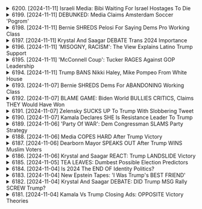 <details>
<summary>6200. [2024-11-11] Israeli Media: Bibi Waiting For Israel Hostages To Die</summary><br>

<a href="https://www.youtube.com/watch?v=FJY7rtwCIZY" target="_blank">
    <img src="https://img.youtube.com/vi/FJY7rtwCIZY/maxresdefault.jpg" 
        alt="[Youtube]" width="200">
</a>

# Israeli Media: Bibi Waiting For Israel Hostages To Die

## 對提供文本的重點整理

**前提：** 文本是一段對政治議題（尤其著重中東地區和國際外交關係）的討論。 講者分析了美國即將上任的政府可能對於外交政策策略的影響，特別是針對伊朗、俄羅斯、北韓及以色列/中東地區衝突的看法。

**一、 美國新政府的預期外交政策方向**

*   **對伊朗的策略：** 預期美國新政府將採取強硬立場，包括加強制裁及可能採取軍事行動以遏止其核計畫。講者認為，伊朗若追求核武器則是相對合理的舉措，有鑒於周邊國家已擁有核武器，加上過往的歷史教訓，講者亦理解伊朗發展核武器的動機，並認為伊朗有能力承受經濟壓力。
*   **對俄羅斯的態度：** 強調俄羅斯在外交上做出正確決策，美國新政府應以實際行動和結果為依據。
*   **與北韓關係：** 鑒於北韓的金政權重視核武器，因此核協議對北韓而言可能並不吸引人。
*   **中東地區衝突：** 預期新政府將全力支持以色列，甚至可能掌控包括約旦河西岸等地區。
* **共和黨聯盟的整體方向：**
    * 強硬外交及制裁是共和黨整體方向。

**二、 新政府可能的策略與風險評估**

*   **制裁的有效性：**雖然加強制裁在可預見的未來是必然，但制裁是否有效且不會造成嚴重人道危機仍待觀察。
*   **軍事行動的風險：**任何與伊朗的軍事衝突都可能導致地區動盪，風險極高。
*   **核協議複雜性：**與伊朗達成核協議涉及多方利益，需要謹慎處理。
*  **核武擴散的風險：**若制裁或軍事衝突未能有效遏止核擴散，可能導致地區核武器競賽。

**三、 國際情勢與各國的考量**

*   **伊朗的核計畫：**伊朗發展核武器的動機是為了保護自身利益，並可能對核問題採取理性的應對策略。
*    **其他國家立場：**印度的核武發展、北韓的核武立場，都反映出各國基於自身考量所做出的決定，可能導致局勢更加複雜。

**四、 對外交政策的總體分析**

*   **實際外交：** 強調基於實際行動和結果的實用外交是必要的。
*   **論理性與合理性：** 強調外交政策的邏輯性和合理性，並理解各國的行為動機。
* 獨立媒體的必要性，呼籲支持獨立媒體的發展。
* 強調透過訂閱節目網站以支持頻道運作。
</details>

<details>
<summary>6199. [2024-11-11] DEBUNKED: Media Claims Amsterdam Soccer 'Pogrom'</summary><br>

<a href="https://www.youtube.com/watch?v=b8Jxt2ltVK0" target="_blank">
    <img src="https://img.youtube.com/vi/b8Jxt2ltVK0/maxresdefault.jpg" 
        alt="[Youtube]" width="200">
</a>

# DEBUNKED: Media Claims Amsterdam Soccer 'Pogrom'

## 關於阿姆斯特丹衝突事件的客觀重點整理

**核心事件概述：**

*   以色列足球迷在阿姆斯特丹的一場比賽引發與巴勒斯坦支持者的衝突。事件受到媒體廣泛報導，但在很多方面存在不準確的描述。
*   以色列球迷在離開比賽時，遭到巴勒斯坦支持者的攻擊（包括投石、使用鐵棒等）；事件後，以色列政府將球迷空運返回，這些球迷在機場繼續唱著諷刺阿拉伯人的歌曲。

**事件的媒體處理與爭議點：**

*   **不實描述：** 媒體報導常將事件簡化為以色列球迷無端受襲，忽略了事件的起始和更複雜的動機。
*   **缺乏背景：** 未能提供更完整的背景，例如以色列球迷在歐洲的歷史、以及荷蘭境內巴勒斯坦支持團體的活動。
*   **詞語使用：** 將衝突描述為“暴力襲擊”（pogrom），詞語使用不準確，因為“pogrom”特指國家批准或容忍針對特定群體的暴徒暴力行為。
*   **美國總統介入：** 指出美国总统对此事件發表推文，引起質疑，即為何關注海外街頭衝突，而非關注國內問題。

**衝突起始和動機：**

*   **挑釁行為：** 以色列球迷本身可能有挑釁行為，但媒體報導未能充分提及。
*   **潛在動機：** 巴勒斯坦支持者可能因政治立場、以色列在加沙地帶的行動或其他因素而對以色列球迷進行攻擊。
*   **歐洲反對以色列情緒：** 指出在歐洲，某些人對以色列持反對態度，這可能導致對以色列球迷的不滿。

**對事件的批判性觀點：**

*   **缺乏誠實的描述：** 媒體報導和政治人物的回應常常存在不誠實的成分，容易造成對事件的誤解。
*   **受害者意識：** 指出媒體存在受害者意識，簡化事件，忽略了複雜的背景和動機。
*   **正視根本原因：** 批評媒體和輿論未能正視事件的根本原因，導致無法理解事件的發生和發展。

**總結：**

這場衝突是複雜的政治和社會因素交織的結果。媒體和政治人物的反應常常誇大事實或簡化問題，未能提供全面的信息。批判性地分析事件，正視複雜的背景和動機，才能更好地理解衝突的根源和影響。
</details>

<details>
<summary>6198. [2024-11-11] Bernie SHREDS Pelosi For Saying Dems Pro Working Class</summary><br>

<a href="https://www.youtube.com/watch?v=ZpwhKSlypkU" target="_blank">
    <img src="https://img.youtube.com/vi/ZpwhKSlypkU/maxresdefault.jpg" 
        alt="[Youtube]" width="200">
</a>

# Bernie SHREDS Pelosi For Saying Dems Pro Working Class

## “Breaking Points” 訪談重點整理：美國政治權力與權力結構分析

**概述：** 本文整理了訪談內容的重點，聚焦於美國權力結構、政治陣營以及左翼勢力在媒體上受到排擠的情況。訪談者批評主流媒體偏頗，並探討了不同勢力如何影響美國政治。

**一、選民聯盟的演變與挑戰**

*   **早期選民聯盟：** 2020年伯尼·桑德斯在內華達州初選中展現出實力，引發CNN的擔憂與媒體的焦慮，顯示左翼選民聯盟的潛力。
*   **聯盟瓦解：** 隨著喬·拜登(Joe Biden)在南卡羅來納州的介入，及其他候選人的退選，桑德斯的選民聯盟開始瓦解。
*   **重建困難：** 訪談者認為，僅僅重現過去的桑德斯選民聯盟並不可行，因為社會不斷變化，選民的政治立場也在演變。

**二、主流媒體偏頗與排擠左翼觀點**

*   **媒體偏頗：** 訪談者批評，MSNBC和CNN等主流媒體普遍排擠進步派/左翼觀點，特別是與資本利益衝突的觀點。
*   **共和黨反對者更容易出現在主流媒體：** 主流媒體更傾向於邀請共和黨反對者/中間派進行評論，而左翼觀點則被排除。
*   **媒體塑造世界観：** 媒體的意見領袖，例如喬·斯卡爾博羅和妮可·沃萊斯，有塑造主流舆论的影響力。

**三、不同選民群體的分析**

*   **川普(特朗普)離職者:** 主流媒體給予較多關注，但這些人並不是決定性政治力量。
*   **民主黨離職者:** 這類選民才是影響選舉結果的關鍵力量。
*   **左翼選民聯盟的重要性：** 訪談者強調，建立一個能夠挑戰資本利益的左翼選民聯盟至關重要。

**四、媒體排擠左翼觀點的原因**

*   **挑戰資本利益：** 只有挑戰資本利益的意識形態才被主流媒體徹底排擠。
*   **利益衝突**: 主流媒體的利益与资本利益息息相关，排擠任何挑戰資本利益的勢力。
*   **媒體偏見：** 大部分媒體人本身具有意識形态上的偏見，影响报道角度和内容选择。

**五、政治權力結構的分析**

*   **主流媒體的影響力：** 主流媒體在塑造輿論和影響政治走向方面具有巨大的力量。
*   **利益集團的影响：** 媒體受到資本利益集團的影响，報導方向具有傾向性。
*   **多元聲音的缺乏：** 主流媒體缺乏多元化的聲音，缺乏對挑戰資本利益的觀點的呈現。

**總結：** 訪談者強調，建立一個多元化、獨立的媒体生态系統至關重要。只有這樣才能確保不同觀點得到呈現，讓公民能够做出明智的政治選擇。同時也揭示了主流媒體的偏見和資本力量的影响，呼籲人們警惕媒體对政治议程的操控。
</details>

<details>
<summary>6197. [2024-11-11] Krystal And Saagar DEBATE Trans 2024 Importance</summary><br>

<a href="https://www.youtube.com/watch?v=TIoDFKb0xMk" target="_blank">
    <img src="https://img.youtube.com/vi/TIoDFKb0xMk/maxresdefault.jpg" 
        alt="[Youtube]" width="200">
</a>

# Krystal And Saagar DEBATE Trans 2024 Importance

以下是這段發言的簡潔、客觀重點整理，採用正式用語，以小節歸納並以條列格式呈現：

**I. 主要論點總覽**

*   **民主黨的策略失誤**: 發言者認為民主黨未能有效傳達世界觀，一味迎合共和黨，導致選民不滿。缺乏清晰的故事線，未能有效區分民主黨和共和黨之間的差異。
*   **聯盟戰爭**: 民主黨內存在聯盟矛盾，主要體現在高收入選民和低收入選民之間的政治立場差異上。高收入選民關注移民政策，對稅收問題不敏感，而低收入選民更關心經濟利益。
*   **政治叙事的重要性**: 強調在明確的故事線中結合英雄和反派，以及更廣泛的世界觀，比單純地推銷政策更加重要。缺乏具有意義的政治叙事是民主黨失敗的原因之一。
*   **政策議題的受欢迎程度不足**: 单纯的政策議題，如医疗保障，不足以吸引选民，需要更深入的政治叙事和价值观的沟通。

**II. 對特定議題的評估**

*   **墮胎議題的影响**: 在選舉中，墮胎議題具有重要影響。未能明確表達立場，以及保護聯盟內不滿意部分是失敗原因之一。
*   **特朗普的策略**: 特朗普擁有清晰而一致的政治框架，並以此应对各種問題。民主黨則缺乏类似的框架，未能有效塑造自己的形象。
*   **進步主義政策的受欢迎程度**: 儘管一些進步主義政策頗受歡迎，但若缺乏清晰的政治叙事和价值观的沟通，也难以转化为实际的政治支持。

**III. 對民主黨內部人士的批評**

*   **セス・モルトン (Seth Moulton) 的立場**: 發言者認為，セス・モルトン針對弱勢目標的策略是缺乏勇氣和魄力的表現。
*   **ジェイミー・ハリスン (Jamie Harrison) 的财务运作**: 批判ジェイミー・ハリスン利用大量資金进行政治宣传，质疑其行为的道德性。

**IV. 對未來選舉的建議**

*   **建立更具說服力的政治叙事**: 強調建立英雄與反派分明的叙事，闡述清晰的世界觀，以赢得选民信任。
*   **解決聯盟戰爭**: 找到平衡高收入和低收入選民利益的方式，避免內部矛盾。
*   **明確表達价值观**: 不惧于表达清晰的价值观，并在政策制定过程中保持一致性。

總體來說，發言者認為民主黨在政治策略、聯盟建設和价值观表達方面存在嚴重問題，導致選戰失敗。並呼籲民主黨重視政治叙事的重要性，建立更具說服力的政治框架，以吸引選民和贏得未來的選舉。
</details>

<details>
<summary>6196. [2024-11-11] 'MISOGNY, RACISM': The View Explains Latino Trump Support</summary><br>

<a href="https://www.youtube.com/watch?v=25lJNXkylpY" target="_blank">
    <img src="https://img.youtube.com/vi/25lJNXkylpY/maxresdefault.jpg" 
        alt="[Youtube]" width="200">
</a>

# 'MISOGNY, RACISM': The View Explains Latino Trump Support

以下是文章重點整理，採用正式術語、分段歸納及條列格式：

**一、選舉與政治趨勢概覽**

*   **人口結構轉變：** 論者認為人口結構的改變對民主黨不利，若不加以調整，民主黨可能陷入長期少數地位。
*   **教育背景與選民：** 擁有大學學歷的選民僅佔國民三分之一，代表教育程度與民意之間存在落差。
*   **歷史趨勢與波動：** 政治趨勢具有週期性，如1982年、2006年及2008年的選舉結果顯示，政治格局的轉換並非一成不變。
*   **政治分歧與中庸選民：** 許多選民對於政治極端化持保留態度，傾向於穩健且不劇烈變化的政治作風。選民希望政府在維持既存框架下實現有限的改變。

**二、中期選舉結果分析 (及可能的影響)**

*   **民主黨威脅及轉機:** 論者警惕2026年的選舉，強調若民主黨未能扭轉頹勢，將面臨嚴峻挑戰。
*   **共和黨優勢潛力:** 若經濟形勢好轉、烏克蘭局勢緩和、加沙衝突降溫、汽油價格下降、且美聯儲降息，則共和黨將具有優勢。
*   **對選民的提醒:** 選民對於分裂政府的容忍度較高，這暗示政治妥協與合作的重要性。

**三、2026年選舉前景預測**

*   **關鍵因素：** 選民對於政治方向的選擇，將受到經濟、國際情勢、社會議題等多重因素影響。
*   **潛在風險：** 若美國經濟惡化，民主黨可能喪失優勢。
*   **未來機遇：** 若社會共識達成、政治氣氛轉變，民主黨仍有奪回議席的機會。

**四、選舉策略建議**

*   **擴大學歷選民支持：** 針對受過高等教育的選民，提出更具吸引力的政策主張。
*   **關注選民訴求：** 針對經濟、國際情勢等議題，提出具體的解決方案。
*   **提升政治共識：** 積極尋求跨黨派合作，化解政治僵局。
*   **強化民意基礎：** 積極與選民溝通，了解其需求，並提出相應政策。

**五、結語**

強調政治格局的變動性與選民對於政治方向的選擇，呼籲關注人口結構轉變、經濟形勢、國際情勢等關鍵因素，並呼籲積極與選民溝通，了解其需求，並提出相應政策。
</details>

<details>
<summary>6195. [2024-11-11] 'McConnell Coup': Tucker RAGES Against GOP Leadership</summary><br>

<a href="https://www.youtube.com/watch?v=909OJ0AEHag" target="_blank">
    <img src="https://img.youtube.com/vi/909OJ0AEHag/maxresdefault.jpg" 
        alt="[Youtube]" width="200">
</a>

# 'McConnell Coup': Tucker RAGES Against GOP Leadership

## 對話要點整理：美國參議院多數黨領導人選舉及川普影響力

此對話主要討論了美國參議院多數黨領導人選舉，以及前總統川普對其候選人選舉的巨大影響。以下為詳細重點整理：

**I. 主要候選人與選舉背景**

*   **主要競爭者**: 討論的焦點集中在里克·史考特 (Rick Scott) 作為潛在參議院多數黨領導人的選情。
*   **秘密投票**: 參議院多數黨領導人選舉採用秘密投票，意味著參議員可以匿名表達反對川普或馬斯克的意向，但不會因投票結果受到直接懲罰。
*   **關鍵議題**: 休會任命權 (filibuster) 是關鍵議題。如果里克·史考特當選，可能與舒默 (Chuck Schumer) 的民主黨進行談判，以便在參議院推動特定政策。

**II. 川普對選舉的影響力**

*   **掌握黨權**: 川普被認為對共和黨掌握程度極高，可以指導其他參議員的投票方向。即使是莉莎·穆羅斯基 (Lisa Murkowski) 或蘇珊·柯林斯 (Susan Collins) 等可能反對的參議員，其投票結果也可能受到川合的影響。
*   **人事決定**: 川普不僅影響參議院領導人選舉，也影響其他政府人事任命，例如羅伯特·肯尼迪· Jr. (Robert F. Kennedy Jr.) 被提名的衛生及公共服務部 (HHS) 部長。
*   **代理部長**: 川普可能採用代理部長 (acting cabinet member) 的方式，避免人事任命受到國會批准，但這種做法的合法性存在爭議。

**III. 休會任命權 (Filbuster) 與議會規則**

*   **議會規則修改**:  要實現休會任命，需要參議院過半數議員同意修改議會規則。
*   **歷史案例**:  歐巴馬總統曾使用休會任命，但最高法院裁定其做法違憲。目前最高法院組成變動，川普可能藉此推動其休會任命方案。

**IV. 不確定因素及潛在挑戰**

*   **黨內異議**: 儘管川普掌握黨權，並不能完全保證其候選人能夠順利勝選，尤其是像托德·楊 (Todd Young) 等在彈劾案中投下反對票的參議員。
*   **人事任命挑戰**: 羅伯特·肯尼迪· Jr. 的任命可能無法通過國會批准，因為他對某些議題的立場與共和黨主流不一致。
*   **議員個人立場**:  每個參議員都有自身的選民基礎和政策偏好，這增加了人事任命的複雜性。

**V. 選舉意義與獨立媒體**

*   **政府運作方式**: 該選舉反映了美國政府實際運作的方式，強調了權力鬥爭、策略運作的重要性。
*   **獨立媒體**: 影片呼籲支持獨立媒體打破權力壟斷，提供多元觀點，幫助人們更深入地理解政治事件。

總之，該對話突出了美國參議院選舉的複雜性，以及川普對共和黨和美國政治的深刻影響。
</details>

<details>
<summary>6194. [2024-11-11] Trump BANS Nikki Haley, Mike Pompeo From White House</summary><br>

<a href="https://www.youtube.com/watch?v=7phgYpllQ4o" target="_blank">
    <img src="https://img.youtube.com/vi/7phgYpllQ4o/maxresdefault.jpg" 
        alt="[Youtube]" width="200">
</a>

# Trump BANS Nikki Haley, Mike Pompeo From White House

## 音頻轉錄文本摘要：川普政府組閣預估及相關政策展望

**核心焦點：** 本文本為一則對美國前總統川普可能的二次執政時期的組閣人選與相關政策走向的剖析，並探討可能遇到的行政阻礙。

**一、 組閣人選預估**

*   **財政長官：** 川普傾向於起用在華爾街有影響力的億萬長者，呼應他重拾過去榮光的想法。潛在人選包含前總統雷根時代的投資人，如約翰·保森及史考特·貝斯特 等。
*   **中小企業管理局長：** 史蒂夫·米南在新冠疫情時期表現出色，或將再次擔任此職。
*   **美國貿易代表：** 預估將為羅伯特·萊特海瑟，該人強攻關稅，並曾設計現行的美國-墨西哥-加拿大協議（USMCA），且與川普關係良好。特別強調本次不希望賈瑞德·庫許納干預貿易事務，因他可能削弱貿易代表的權力。
*   **國務卿：** 未明確人選，但預估為由可信賴的人擔任。
*   **國防部長：**未明確人選 。
*   **首席幕僚：** 尚未明確。

**二、 政策方向預測**

*   **貿易政策：** 強調實施強硬關稅政策，重申對中國採取強勢態度。
*    **外交政策:** 傾向與墨西哥等國家簽訂貿易協議，並著重對外貿易。
*   **華府官員背景偏好：** 川普傾向於起用與華盛頓體制有所隔閡的人選，但可能遇到來自機構內部對於「新人」的抵抗。

**三、 組閣可能遇到之阻礙**

*   **政黨派系鬥爭：** 國會內部可能出現不願意批准提名的現象。
*   **年齡問題：** 起用「高齡」的官員，可能遭到質疑。
*   **權力平衡：** 某些官員可能被認為過於強勢或缺乏足夠的權力。
*   **對立黨派的反抗：** 可能面臨來自不同政黨的反對，尤其在參議院通過任命需要獲得多數支持。

**四、 政治環境 & 外部因素** 

*   **華盛頓體制：** 與傳統政治體制有所隔閡，可能導致提名人事遇到阻礙。
*   **上議院選情：** 上議院的選舉結果將影響人事確認的通過狀況。
*   **媒體關注：** 組閣進程將受到媒體密切關注，可能影響政治氛圍。
* **獨立媒體的支持：** 呼籲支持獨立媒體以推動相關資訊傳播。

**總結：** 本摘要呈現對美國未來政府走向的預估與分析，尤其將重點放在可能的組閣人選與他們所可能推動之政策，同時揭示了可能遇到的政治阻礙。
</details>

<details>
<summary>6193. [2024-11-07] Bernie SHREDS Dems For ABANDONING Working Class</summary><br>

<a href="https://www.youtube.com/watch?v=1LKBuqXjpJA" target="_blank">
    <img src="https://img.youtube.com/vi/1LKBuqXjpJA/maxresdefault.jpg" 
        alt="[Youtube]" width="200">
</a>

# Bernie SHREDS Dems For ABANDONING Working Class

## 長篇評論摘要與重點整理

**核心主題:** 此評論聚焦於美國民主黨內複雜的權力結構，對進步運動（特別是類似伯尼·桑德斯風格的）的鎮壓，以及主流媒體對此的延遲認知。作者認為民主黨存在著深厚的財力結構鐵三角，阻礙了進步改革的發展，且主流媒體長期忽視或詆毀了對這些權力結構的批評。

**一. 評論核心觀點：**

*   **金錢政治的鐵三角：**民主黨受到來自捐款人、超級政治行動委員會(PAC)與廣告資金的鐵三角束縛，這結構性地反對伯尼·桑德斯式的階級政治，並有效阻止進步運動的發展。
*   **延遲的認知：**主流媒體長期忽視或貶低了對金錢政治和黨內權力結構批判的聲音，直到最近才開始承認這些問題的存在（如紐約時報對桑德斯運動的報導）。
*   **桑德斯的意義:** 作者認為，桑德斯運動暴露了黨內權力結構問題，儘管最終被鎮壓，但也促使某些主流媒體開始反思和報導。
*   **不應期待改變:** 評論者對民主黨真正改變的可能性持悲觀態度，認為即使出現類似桑德斯的運動，主流媒體和黨內利益集團也會尋求粉碎它。

**二. 評論者對特定人物的看法：**

*   **伯尼·桑德斯：** 被視為揭示了黨內權力結構問題和階級政治的關鍵人物，他的運動暴露了金錢政治對美國政治的影響。
*   **大衛·布魯克斯：**被批評為延遲認知問題的代表，作者指出布魯克斯的觀點直到最近才開始承認進步運動，而作者自己則在三十年前就表達了類似的看法。
*    **主流媒體 (紐約時報):** 被批評長期忽視或貶低對金錢政治和黨內權力結構批判的聲音。

**三. 作者提出的支持觀點的論據：**

*   **長期觀察與經驗:** 作者強調自己三十年間一直在批評金錢政治，並觀察著主流媒體對這些問題的反應。
*   **對民主黨內財力結構的揭露:** 作者指出民主黨政治家依賴於捐款人，並且這種依賴抵觸了進步政策。
*   **對主流媒體報導延遲的批判:** 作者批評主流媒體長期忽視對金錢政治的批評，並指其延遲的報導是對獨立媒體的一個諷刺。
*   **對桑德斯運動命運的預測：** 作者認為，如果出現類似桑德斯的運動，主流媒體和黨內利益集團也將採取相同的手段進行鎮壓。

**四. 推薦並支持的媒體：**

*   **Lever News:** 被作者推荐，认为其是重要的独立媒体，其调查报道无与伦比。
*   **Drop Sites News:** 同样被作者推荐为出色的独立媒体。

**五. 呼籲/鼓勵行動：**

*   **支持獨立媒體：** 呼籲读者订阅 Lever News 并支持独立媒体的发展。
*   **深入了解“大金錢政策”：** 鼓励读者通过订阅“Master plan”播客，了解“大金錢政策”50年的历史。
*   **鼓勵參與:** 呼籲读者通过点赞、评论等方式扩大评论的影响力。
*   **支持獨立媒體：** 鼓勵读者订阅 breakingpoints tocom，支持独立媒体的未来。



總而言之，這篇評論是一篇對美國政治及民主黨內權力結構的批判性分析。作者認為美國的政治結構深受金錢影響，並且民主黨內存在著阻礙進步改革的鐵三角。作者呼籲读者支持獨立媒體，並深入了解“大金錢政策”的歷史，以促進更加公平和透明的政治體系。
</details>

<details>
<summary>6192. [2024-11-07] BLAME GAME: Biden World BULLIES CRITICS, Claims THEY Would Have Won</summary><br>

<a href="https://www.youtube.com/watch?v=m1YYy1J0g_U" target="_blank">
    <img src="https://img.youtube.com/vi/m1YYy1J0g_U/maxresdefault.jpg" 
        alt="[Youtube]" width="200">
</a>

# BLAME GAME: Biden World BULLIES CRITICS, Claims THEY Would Have Won

以下是上述文字片段的重點整理，以正式用語及條列式呈現：

**I. 民主黨現狀及問題分析**

*   **拜登總統的挑戰**: 對象認為拜登年紀過高，不適宜競選連任。 該評論者認為其他民主黨員 (如迪恩) 曾提過此問題，未能獲得重視。
*   **黨內精英的保守性**: 批評民主黨的精英階層傾向於追求勝選，而非積極推動政策願景。強調精英階層的「政治膽識」不足。
*   **女性候選人的不利因素**: 評論者認為民主黨可能不會再提名女性候選人。認為黨內認為女性候選人「太溫和」、「太自由化」，难以赢得选民支持；女性候選人难以摆脱民众的刻板印象。
*   **錯失的機會**: 指出數位民主黨政治人物 (包括迪恩、諾姆及克里斯蒂) 在政治時機上判斷錯誤，導致錯失連任或競選總統的機會。

**II. 對於潛在候選人的評價**

*   **迪恩**: 該評論者支持迪恩早年對拜登年齡問題提出的警告，認為迪恩在民主黨內被低估。
*   **諾姆**: 認為諾姆錯過在早期積極出馬的機會。
*   **克ريس蒂**: 認為克里斯蒂過去有能力成功問鼎總統大位。
*   **桑德斯**: 認為桑德斯在政治上可能存在爭議。
*    **格里琴**: 認為格里琴喪失了最後的一次競選的機會。
*   **桑德斯**: 預期下次共和黨候選人為女性，特別點名莎拉·桑德斯。

**III. 政治策略與分析**

*   **勝選至上**: 強調民主黨精英過於注重勝選，而忽略了政治理念與願景。
*   **性別歧視與政治議題**: 評論者認為美國社會對女性存在性別歧視，使得女性候選人難以勝任總統職位。
*    **白人男性主導**: 評論者認為，民主黨內存在白人男性主導的傾向。

**IV. 未來展望**

*   **共和黨的機遇**: 評論者預測未來共和黨可能推出女性候選人。
*   **政治局勢的不確定性**: 強調政治局勢變化迅速，許多事情隨時可能發生改變。

希望以上重點整理對您有所協助。
</details>

<details>
<summary>6191. [2024-11-07] Zelensky SUCKS UP To Trump With Slobbering Tweet</summary><br>

<a href="https://www.youtube.com/watch?v=_F4S99D3_s8" target="_blank">
    <img src="https://img.youtube.com/vi/_F4S99D3_s8/maxresdefault.jpg" 
        alt="[Youtube]" width="200">
</a>

# Zelensky SUCKS UP To Trump With Slobbering Tweet

以下為以上長文的重點整理，以小節和條列式呈現，力求清晰客觀：

**一、トランンプ政權下的外交政策預測 (Predictions About Trump Administration's Foreign Policy)**

*   **對烏克蘭的立場 (Position on Ukraine):** 評論員預測，トランンプ政府可能會減少對烏克蘭的資助，因為部分共和黨人士認為應該將資金挪用於其他地域（如台灣）。
*   **對台灣的立場 (Position on Taiwan):** 部分共和黨人士（如Elbert Colby）認為，應將資源集中於為可能與中國的衝突做準備，不應浪費資金在烏克蘭。トランンプ本人，在加強對台防範的同時，不排除最終與中國爆發衝突。
*   **對伊朗的立場 (Position on Iran):** 預計トランンプ政府在對伊朗政策上會保持強硬路線，包含制裁、敵對行為等。
*   **反戰立場的挑戰 (Challenges to anti-war stance):** 即使トランンプ本人可能避免戰爭（尤其是新戰爭），但身邊有許多人士傾向於升級衝突。
*   **權衡與妥協 (Balancing Act):** トランンプ需要與在選舉中支持他的捐贈者（如 Miriam Adelson）保持良好的關係，這可能會限制他的反戰政策的靈活度。

**二、潜在的影响人物 (Potential Influencers)**

*   **JD Vance:** 白宫工作人员，可能促成更務實的外交政策。
*   **Elon Musk:** 反戰人士，在台有大量投資，可能對台灣問題、烏克蘭援助產生影響。
*   **Tucker Carlson:** 獨立媒體人，與JD Vance關係良好，可能在政策制定上有影響力。
*   **白宫内部其他人士：** 评论员认为，与上次相比，本次的潜在影响者可能发挥更大作用。

**三、政策制定的權衡與制約 (Constraints on Policy Making)**

*   **捐贊者的影響 (Influence of Donors):** 評論員強調，要獲得捐贊者的支持，トランンプ需要滿足他們的要求，這會限制他的外交政策的自主性。
*   **權衡利弊 (Trade-offs):** 外交政策的制定需要在不同目標之間取得平衡，例如支持盟友、避免戰爭、保護經濟利益等。

**四、對烏克兰援助的質疑 (Questioning Aid to Ukraine):**

*   **資金挪用 (Funds Allocation):** 有聲音主張減少對烏克兰的援助，將資金用於其他地區或國家的防務準備。
*   **战略優先順序 (Strategic Priorities):** 部分人士認為，應更關注對抗中國，而非持續援助烏克兰。

**五、總體基調 (Overall Tone)**

評論員對トランンプ政府採取徹底的反戰立場並不抱太大期望，認為外政策很可能是一個複雜的權衡和妥協的結果，受到各種利益博弈的影響。
</details>

<details>
<summary>6190. [2024-11-07] Kamala Declares SHE Is Resistance Leader To Trump</summary><br>

<a href="https://www.youtube.com/watch?v=896W6CUX6P0" target="_blank">
    <img src="https://img.youtube.com/vi/896W6CUX6P0/maxresdefault.jpg" 
        alt="[Youtube]" width="200">
</a>

# Kamala Declares SHE Is Resistance Leader To Trump

## Breaking Points 節目重點分析整理 (基於文本)

本整理基於節目文本，重點提取核心觀點與論述框架。

**一、 地緣政治與意識形態轉變**
*   **意識形態的重新校準：** 節目認為目前全球正經歷一場重要的意識形態轉變，傳統左右翼的劃分正在模糊。
*   **特朗普效應：** 特朗普成功打破了「奧佛頓之窗」(Overton window)，推動了政策討論的邊界，這是其最顯著的政治貢獻。

**二、 美國民主黨的策略失敗與轉型**
*   **上游階級的偏重：** 民主黨策略偏向於迎合受過高等教育、上游階級的選民，忽視了工人階級的需求。
*   **伯尼桑德斯運動的壓制：** 民主黨成功打擊並消解了伯尼桑德斯運動(可能具備與特朗普主義競爭潛力的運動)，但此舉卻也無意中強化了特朗普勢力。
*   **勞工階級支持的流失：** 由於民主黨的上述策略，導致其在勞工階級中失去了支持，特別是那些曾經支持伯尼桑德斯的選民。
* **桑德斯支持者的待遇：** 伯尼桑德斯的支持者，尤其是年輕的男性，受到污名化以及負面評價。

**三、 全球政策方向的轉變**

*   **貿易、移民與外交政策的重塑：** 美國在貿易、移民和外交政策方面都開始出現轉變，暗示著一個新的政治格局的建立。
*   **加拿大可能跟隨美國：** 加拿大有可能追隨美國，在移民和犯罪問題上做出類似的政策調整，反映一種更為溫和的政治思潮。
*    **比爾·克林頓案例：** 強調新自由主義政策的潛在迴歸，認為特朗普主義可能會以更為溫和的版本出現。

**四、 潛在的政治後果**

*   **美國政治格局定型：** 節目認為目前很多政治變量已經被確定，儘管民主黨仍可能贏得選舉，但其イデオロギー的方向性已經趨於固定。
*   **新的政黨聯盟潛力：** 強調了新的政策走向下，可能會形成新的政治聯盟。

**總結:**
節目整體觀點認為，全球正經歷深刻的地緣政治和意識形態轉變。美國民主黨的策略失誤，導致了其在勞工階級中的支持流失，並為特朗普的崛起提供了空間。這些因素共同促成了一個新的政治格局的形成，這種格局將對貿易、移民和外交政策產生深遠影響。
</details>

<details>
<summary>6189. [2024-11-06] 'Party Of WAR': Dem Congressman SLAMS Party Strategy</summary><br>

<a href="https://www.youtube.com/watch?v=9iUY8yjN4vw" target="_blank">
    <img src="https://img.youtube.com/vi/9iUY8yjN4vw/maxresdefault.jpg" 
        alt="[Youtube]" width="200">
</a>

# 'Party Of WAR': Dem Congressman SLAMS Party Strategy

## 文獻總結 – 美國民主党選舉後反思討論

這篇文章記錄了一場針對美國民主党內議員和黨內人士，于選舉後展開的反思和討論。核心議題聚焦於本次選舉的敗因、未來策略調整，以及民主党在文化议题上的立场。以下是對該文獻內容的詳細歸納與整理：

**一．核心主題與總結**

本文的核心是針對美國民主黨近期選舉結果的反思與探討。 參與者質疑了民主黨的現狀戰略，批評黨內在經濟政策傳達和文化议题处理上的不足。 總體而言，討論氛圍傾向於認為民主黨需重新審視與選民溝通的方式，並調整政策，以重新贏得更廣泛的選民基礎。

**二．主要觀念與論點**

*   **對現狀的不滿：** 普遍認為本次選舉结果反映出廣泛民眾對於現狀的不滿，且民主党未能有效地將其政策優勢傳達給選民。
*   **经济政策的沟通不足：** 黨員們認為民主黨在闡述其經濟政策方面存在不足，未能讓選民充分理解其政策帶來的益處。
*   **文化议题的争议性：** 對於文化议题的處理方式，參與者表示擔憂，認為民主黨可能在某些議題上過於激進，造成選民的迴避或反彈。
*   **選舉策略的缺失：** 一致認為，民主黨在選舉策略上存在不足，例如未能充分利用現場溝通機會（如缺乏足夠的公民論壇），未能有效掌握選民動向。
*   **反思選舉流程：** 更廣泛地，討論涉及改革選舉流程，例如對選舉準備時間不足、缺乏充分的討論機會，以及選舉過程缺乏透明度等問題的反思。

**三．關鍵議題與分析**

*   **經濟政策傳達與選民感知：** 討論中強調，民主黨需要更有效地向選民傳達其經濟政策，避免政策優勢被忽視或誤解。
*   **文化议题處理的適度性：** 探討了如何在文化议题上尋求平衡，既要堅持原則立场，又要避免過於激進的言論和政策，以爭取更廣泛的選民支持。
*   **選挙流程的反思与改革：** 对党内选举流程进行了反思，要求增加公民参与度，提升选举透明度和公众讨论的质量。

**四．未來策略建議**

*   **加强與選民的溝通：** 增加與選民面對面溝通的机会，倾聴不同群体对政策的反馈与诉求。
*   **調整政策立場：** 审视在文化与社会议题上的立场，寻求更广泛的共识，避免激化社会矛盾。
*   **改善選舉策略：** 加強對選民動向的分析與研判，制定更精准的選舉策略，提高選舉成功率。
*   **改革選舉流程：** 提升黨內選舉的透明度和參與度，确保选举结果更具代表性和合法性。
*   **关注社會议题：** 認真对待社會议题，關注民生福祉，提升民主黨的公信力與吸引力。

**五．結論**

本文記錄的討論反映了美國民主党在選舉後對於自身策略的反思與調整意願。 通過对政策传达、文化议题处理、选举策略等方面的深入分析，民主党希望能夠重新赢得选民信任，在未来的選舉中取得更大的成功。
</details>

<details>
<summary>6188. [2024-11-06] Media COPES HARD After Trump Victory</summary><br>

<a href="https://www.youtube.com/watch?v=nvvp9PcUfqs" target="_blank">
    <img src="https://img.youtube.com/vi/nvvp9PcUfqs/maxresdefault.jpg" 
        alt="[Youtube]" width="200">
</a>

# Media COPES HARD After Trump Victory

## 對話內容重點整理

本內容為口頭對話紀錄，內容涉及美國總統大選後的各方觀點與評論，主要集中在文化、政治、社會議題，以及媒體的態與處理方式。

**一、 選舉結果及文化反彈 (約 0:00 - 1:30)**

*   **選舉結果分析:** 認為此次選舉結果超出預期，並歸因于文化反彈。
*   **文化反感:** 認為選舉結果是針對混血女性候選人的文化偏見的結果。
*   **選舉過程評價:** 在初期認為選舉運作良好，但選舉結果之後認為其運作并不完美。
*   **明星支持的重要性:** 提及明星如Taylor Swift對於影響選舉结果的重要性，认为早期缺乏明星支持是選舉失利的原因之一。

**二、 媒體與意識形態 (約 1:30 - 3:30)**

*   **媒體對選舉結果的反應:** 提到一些主流媒體（例如晨間新聞節目Morning Joe）的反應及立場，認為其反應过于誇大。
*   **晨間新聞節目Morning Joe的評論:** 針對主持人Joe Scarborough的評論進行分析，指出其評論的偏見性及與政治立场的關係。
*   **意識形態的衝突:** 強調媒體在報導事件時，受到自身意識形態的影響，並且在不同政治立場間存在衝突。

**三、 社會議題與選舉 (約 3:30 - end)**

*   **大學校園中的取消文化(Cancel Culture):** 提及Joe Scarborough對於大學校園中取消文化的擔憂，以及背後的意識形態衝突。
*   **文化偏見與政治立場:** 強調文化偏見以及不同政治立場之間的聯繫，認為這些因素對選舉產生了重大影響。
*   **獨立媒體的重要性:** 推薦BreakingPoints的獨立媒體平台，呼吁支持獨立媒體的發展。
*   **資訊傳播:** 呼吁聽眾點贊並分享影片，擴大影片的影響力。

**總結：**
這次的討論主要圍繞著美國總統大選後的社會文化現象、政治意識形態的衝突，以及媒體在事件報導中的角色。 討論者强调了文化偏见，意識形態冲突以及媒體傳播對選舉结果的影响，並呼籲支持獨立媒體的發展。
</details>

<details>
<summary>6187. [2024-11-06] Dearborn Mayor SPEAKS OUT After Trump WINS Muslim Voters</summary><br>

<a href="https://www.youtube.com/watch?v=Dag3sv8KyK4" target="_blank">
    <img src="https://img.youtube.com/vi/Dag3sv8KyK4/maxresdefault.jpg" 
        alt="[Youtube]" width="200">
</a>

# Dearborn Mayor SPEAKS OUT After Trump WINS Muslim Voters

以下是針對該訪談錄音內容的重點整理，以條列式呈現，並盡可能保持客觀中立，使用正式用語：

**一. 選舉結果與選民反應 (Election Results & Voter Reaction)**

*   **對選舉結果感到失望:** 訪談者及社區成員對選舉結果普遍感到失望，尤其對現任政府未能有效解決加薩衝突及對以色列的政策支持感到不滿。
*   **對拜登政府的失望:** 批評拜登政府與以色列過於接近，未能有效推動和平解決方案，並對其政策轉向未能回應選民的訴求感到不滿。
*   **特朗普的選民基礎:**  以色列人普遍支持特朗普，此趨勢可能影響加薩衝突的未來走向。
*   **選民行動:** 社區成員計畫透過組織抗議活動及推動政策改變，向新當選的政府發出訊息。

**二. 社區行動與政治訴求 (Community Actions & Political Demands)**

*   **動員與組織**: 訪談者強調社區組織動員，抗議不公正政策及爭取更美好的未來。
*   **政策要求**: 反對繼續向以色列提供資金支持，要求為其侵略行為負責，並支持對以色列實施武器禁運。
*   **社區參與**: 訪談者強調社區成員直接參與政治過程，透過家庭訪問、參與投票，以及關注影響本地的議題來行使影響力。

*   **重點關注議題**: 以色列與巴勒斯坦問題是此區域選民高度關注的議題。

**三. 對Trump政府的期望與關係 (Expectations & Relations with a Trump Administration)**

*    **對特朗普的認知**: 認為特朗普代表的價值觀與大多數選民背道而馳，但同時認識到選民有能力追問其對相關議題的政策立場。

*   **與特朗普政府的關係**:  社區成員目前尚無意與特朗普政府展開直接對話，更傾向透過組織行動及推動政策改變來影響局勢。認為特朗普政府的政策方向將取決於外部壓力。

**四. 政策倡議與美國政治轉變 (Policy Advocacy & Shifting U.S. Political Center)**

*   **美國政治中心轉移**:  強調美國政治中心正在發生轉移，選民更關注影響社區的議題，並積極參與政治過程。
*   **民主黨與共和黨的反思**: 兩黨皆需要就以色列與巴勒斯坦問題進行深度反思，並根據美國政治中心的轉變調整其立場。

**五. 對新政府的期望 (Expectations of the New Administration)**

*   **尋求問責**: 要求新當選的政府負責其政策，並對其行為負責。
*   **持續施壓**: 強調無論誰上任，都必須持續組織抗議並推動政策改變，以改善生活狀況和拯救生命。

**總結**: 訪談內容突顯了特定社區對美國政府中東政策的不满，並展示了這些社区成员通过行动主义和政治参与来倡求变革的决心，以及对政治中心转移的期望。
</details>

<details>
<summary>6186. [2024-11-06] Krystal and Saagar REACT: Trump LANDSLIDE Victory</summary><br>

<a href="https://www.youtube.com/watch?v=WxFPDVGPoqY" target="_blank">
    <img src="https://img.youtube.com/vi/WxFPDVGPoqY/maxresdefault.jpg" 
        alt="[Youtube]" width="200">
</a>

# Krystal and Saagar REACT: Trump LANDSLIDE Victory

## 對話重點整理：美國政治局勢及民主黨的困境

**核心議題：** 討論了美國政治版圖中日益強大的民族主義（以及可能的民粹主义），並探討了民主黨面臨的挑戰，以及如何應對可能的共和黨勝選。

**一、政治理念轉變：從民粹主義到民族主義**

*   **超越民粹勢力：** 討論者認為，將特朗普主義簡單地標記為民粹主義是不夠精確的，更準確的描述應為“民族主義”。
*   **重商主義思維：** 特朗普主義的經濟政策，諸如貿易保護主義、高關稅等，帶有強烈的重商主義色彩。
*   **反移民政策：** 反對移民是特朗普主義的重要組成部分。

**二、文化與經濟之間的分化與矛盾**

*   **文化菁英與平民的矛盾：**  強調了文化菁英（好萊塢等）與普通民眾之間日益加劇的矛盾，認為這種矛盾是理解特朗普支持者的關鍵因素。
*   **文化及經濟訴求：** 支持者的訴求往往不僅僅是經濟上的，更包含文化認同等層面的要求，文化議題往往比經濟議題更為重要。
*   **民眾的“憤怒”：** 指出即使共和黨在經濟政策上成功（如企業稅減免），也未必能有效缓解民眾的情緒。如果無法解决文化层面的衝突，民众仍将保持愤怒。

**三、對民主黨的挑戰與策略**

*   **共和黨的潛在威脅：** 討論了如果共和黨在經濟政策上有所突破，民主黨將面臨更嚴峻的挑戰。
*   **希望共和黨失敗：** 認為民主黨的唯一策略是希望共和黨在移民、貿易等議題上失敗，無法解決社會問題。
*   **應對策略：** 民主党目前缺乏有效对策略，如果共和黨在經濟和文化議題上同時取得進展，民主黨的勝算極小。
*   **JD Vance 與特朗普：** 如果JD Vance 代替特朗普參選，可能對民主黨構成更大的威脅，Vance 雖然不如特朗普有魅力，但可能更具策略性。

**四、潛在的經濟影響與風險**

*   **經濟破綻的風險：** 預測特朗普政府的政策（高關稅、大規模遣返、緊縮財政）可能導致經濟破綻、物價上漲等問題。
*   **短期風險：** 短期內，特朗普政府的政策可能導致物價波動、房價上漲等。

**五、對共和黨可能陷入的困境的分析**

*   **雷根保守主義的困境：** 共和黨在維護傳統保守主義的同時，又要適應時代變遷，這對其構成挑戰。
*   **共和黨的矛盾：** 共和黨需要堅守“雷根共識”，又要尋求新的發展，這使得其在政策上陷入困境。

總體而言，本次對話深入探討了美國政治局勢的复杂性，並分析了民主黨面臨的挑戰，以及共和黨未來發展的風險與機遇。
</details>

<details>
<summary>6185. [2024-11-05] TEA LEAVES: Dumbest Possible Election Predictors</summary><br>

<a href="https://www.youtube.com/watch?v=thK8LTQJ_RY" target="_blank">
    <img src="https://img.youtube.com/vi/thK8LTQJ_RY/maxresdefault.jpg" 
        alt="[Youtube]" width="200">
</a>

# TEA LEAVES: Dumbest Possible Election Predictors

## 美國總統選舉各項指標分析整理

以下為播客影片中提及的各指標分析，內容以小節劃分，並採用條列式呈現，力求客觀呈現各項指標，並以正式用語彙編碼。

**一、零售數據及消費者行為**

*   **商品銷售量：** 分析各個商品類別（例如：特定品牌的餅乾）的銷售趨勢，以此作為選民偏好的參考指標。
*   **個股表現 (DJT Stock)：** 分析特定個股（如前總統川普相關公司股票）的股價走勢，並將其解讀為體現支持者信念強度的指標。

**二、專業預測者分析**

*   **零售商預測數據：** 分析零售商（例如：特定的餅乾店）對各總統候選人相關商品銷售的評估與預測數據。
*   **市場分析師 (Jim Cramer)：** 分析市場專家對各候選人陣營的資金流向與交易活動的研究與解讀，並以此評估市場對候選人的預測。
*   **長期預測者 (Alan Rickman)：** 強調特定長期預測者的預測正確率，並檢討其過去的預測紀錄（如2000年和2016年總統大選）。

**三、金融市場指標分析**

*   **個股表現：** 監測與候選人相關的股票或公司表現，以評估市場對其勝選機率的看法。
*   **資金流向:**  追踪资金流向候選人的活動和廣告，以評估市場對候選人的支持力度。

**四、其他指標及觀察**

*   **社交媒體活動：** 監測社交媒体上与候選人和相关议题的讨论熱度。
*   **商品銷售量：** 分析特定商品的銷售趨勢，以了解選民的偏好。
*    **專業預測者：** 分析專業預測者的預測紀錄及準確性。
*   **消費者情緒：** 分析消費者情緒對候選人和相關議題的看法。

**注意事項:**

*   播客中強調，以上各指標均應謹慎解讀，切勿過度依賴單一指標。
*   部分指標可能受到外部因素干擾，例如特定事件或媒體報導。
*   預測分析僅供參考，實際選舉結果可能存在變數。
*   針對Alan Rickman的預測準確性，播客中提出對於其預測方式的討論，建議採用單淘汰制進行評估。
</details>

<details>
<summary>6184. [2024-11-04] Is 2024 The END OF Identity Politics?</summary><br>

<a href="https://www.youtube.com/watch?v=XDSh42lXwhA" target="_blank">
    <img src="https://img.youtube.com/vi/XDSh42lXwhA/maxresdefault.jpg" 
        alt="[Youtube]" width="200">
</a>

# Is 2024 The END OF Identity Politics?

## 講者觀點重點摘要 - 美國民粹主義與身份政治發展

以下是基於所提供講稿的重點整理與歸納，以條列式呈現：

**1. 身份政治的起源與演變:**

*   **2016大選為轉捩點:** 希拉蕊·柯林頓的競選策略過度依賴身份政治，最終導致失敗。
*   **2014年底的“覺醒”:** 強調社會公正及身份認同的風氣開始興起，進而影響了後續政治發展。
*   **特朗普的策略:** 利用身份政治進行對應，針對不同族群推出特定訊息。例如針對穆斯林和印度社區的宣傳，類似於2016年民主黨的策略。但側重不同群體，並非完全相同。
*   **身份政治的延續:**  講者認為新的身份政治已經形成，特別是在性別議題上。

**2. 階級與教育程度的影響:**

*   **教育程度差異顯著:** 在人種、性別和性別認 同議題上，擁有四年制大學學位的選民態度與其他選民截然不同。
*   **工人階層的態度差異:** 工人階級（不論種族）對於人種議題的態度往往具有一致性。
*   **生態位差異：**  不同教育程度、階級的選民，擁有不同的媒體接收管道、社交環境、經濟狀況和價值觀，在政治態度上產生巨大差異。

**3. 性別分歧與社群割裂:**

*   **女性與男性意見分歧:**  Iowa Celtsa 調査指出，女性與男性在政治立場上產生巨大差異。
*   **獨立媒體生態位：**  由于選民接收信息管道的不同，造成各自發展出獨立的媒體生態位，使得溝通和理解困難。
*   **“被遺忘的男性”理論：** 講者從該理論角度分析了近年來社會現象，認為許多事件可以追溯至2014年的“覺醒”及對男女薪資差距的擔憂 (但該差距後來已被打破)。

**4.  政治策略與反思:**

*  **特朗普策略的反思：** 講者對於特朗普的策略表示不贊同，但認為其可能有效。
*   **媒體的反思：**  呼籲媒體重新審視先入為主的觀念，並正視現有的政治現象。
*   **呼籲重新評估：** 希望聽眾能夠對現有的政治格局和媒體環境進行重新評估。

**5.  資訊獲取與個人認知的關係**

*   **個人媒體攝取習慣：** 講者強調了瞭解個人收聽的podcast內容、閱讀新聞來源等資訊攝取習慣的重要性和對其影響。
*   **配偶間的政治認同隔離：** 提出配偶之間由於資訊攝取不同造成的政治認同隔離現象。

總體而言，講者認為美國的政治格局正在經歷巨大的變化，身份政治、教育程度、階級和資訊獲取是影響這些變化的關鍵因素。講者呼籲重新評估現有政治格局，並呼籲更積極的反思和重新建構社會溝通。
</details>

<details>
<summary>6183. [2024-11-04] New Epstein Tapes: 'I Was Trump's BEST FRIEND'</summary><br>

<a href="https://www.youtube.com/watch?v=_F6iUNASWkg" target="_blank">
    <img src="https://img.youtube.com/vi/_F6iUNASWkg/maxresdefault.jpg" 
        alt="[Youtube]" width="200">
</a>

# New Epstein Tapes: 'I Was Trump's BEST FRIEND'

## 學術文本總結：關於傑弗里·愛泼 Stain 與唐納德·特朗普的關係與政治影響

**引言**

本文節選呈現了一段關於美國政治人物、傑佛瑞·愛潑斯坦（Jeffrey Epstein）與唐納德·特朗普（Donald Trump）關係的討論，以及該關係對政治敘事的影響。 討論涵蓋愛潑斯坦的罪行、特朗普與愛潑斯坦的關係、相關人士的回憶及對政治事件的影響。

**一、愛潑斯坦與特朗普關係證據**

*   **親密聯繫:** 音訊揭示特朗普曾表明對愛潑斯坦的積極評價，形容他是「我的好友」。
*   **飛行紀錄:**  特朗普多次搭乘愛潑斯坦的私人飛機。
*   **政治庇護:** 部分人士指控特朗普政府官員，如亞歷克斯·阿科斯塔（Alex Acosta），曾以輕鬆的手段處理愛潑斯坦的案件，甚至為其提供政治庇護。
*   **檔案公開的態度:**  特朗普對公開包含愛潑斯坦案件資訊的檔案持有謹慎態度，尤其是在對手為民主黨的情況下。

**二、政治勢力的雙重標準**

*   **民主黨的指摘:** 民主黨人士被認為利用愛潑斯坦案件來對抗共和黨，藉此攻擊特朗普及其合作者。
*   **共和黨迴避:** 共和黨人士被指責對愛潑斯坦的指控迴避或淡化，意圖保護自身及其陣營成員。
*   **陰謀論延伸：**  出現對特朗普可能與愛潑斯坦的犯罪網絡有關聯的陰謀論。

**三、敘事框架的建構與影響**

*   **右翼媒體的反擊:** 某些右翼媒體傾向於將愛潑斯坦的案件與更廣泛的「未成年人販賣網路」聯繫，暗示其涉及民主黨人士，藉此轉移焦點。
*   **政治操弄的質疑:**  討論中質疑部分人士利用愛潑斯坦案件進行政治操弄，藉此攻擊對手或製造敘事。
*   **公眾輿論的操縱：** 有人指出，愛潑斯坦事件被視為操縱公眾輿論的工具，利用民眾對此事的恐懼和不安，達成特定政治目的。

**四、案例分析：亞歷克斯·阿科斯塔的爭議**

*   **交易細節：** 阿科斯塔被指責在佛羅里達州擔任檢察官時，對愛潑斯坦案件處以較輕的刑罰。
*   **官員卸任：** 該事件引發公眾批判，促使阿科斯塔最終卸任勞工部部長一職。
*   **公眾譴責：**  討論者表示對未能公開質問阿科斯塔（當時乘坐同一航班）的後悔，暗示公眾可能掌握更多關鍵證據。

**結論**

本次討論聚焦於愛潑斯坦案與特朗普之間的複雜關聯，及其在美國政治脈絡下所引發的爭議。 討論凸顯出，此案件不僅涉及犯罪行為的揭露，更成為政治鬥爭、敘事操控、以及公眾輿論操縱的工具，對美國政治格局產生深遠影響。
</details>

<details>
<summary>6182. [2024-11-04] Krystal And Saagar DEBATE: DID Trump MSG Rally SCREW Trump?</summary><br>

<a href="https://www.youtube.com/watch?v=tWFB3RpCxts" target="_blank">
    <img src="https://img.youtube.com/vi/tWFB3RpCxts/maxresdefault.jpg" 
        alt="[Youtube]" width="200">
</a>

# Krystal And Saagar DEBATE: DID Trump MSG Rally SCREW Trump?

## 關於美國政治新聞與選情分析重點整理 (根據文本資料)

以下是基於所提供文本資料的重點整理，以正式用語呈現，並分為小節條列式整理：

**I. 選舉競選活動的收尾與策略分析**

*   **特朗普競選收尾的負面影響：**特朗普競選活動的收尾階段，特別是關於不願離開白宮的發言與指責，被視為對選民的負面刺激，加重了選民的反感。
*   **競選策略的反思：** 對於競選團隊未能有效控制特朗普的言論（尤其關於離開白宮的發言），以及強調過度攻擊與爭議性資訊，進行反思。
*   **“不願離開”言論的重要性：** 將特朗普最後的“不願離開”言論，視為影響選舉結果的重要因素。
*   **媒體的關注點：** 媒體主要將焦點放在特朗普最後的言論上，強調其負面形象，進而影響選情。

**II. 特定族群的投票意向與動機分析**

*   **拉丁裔族群的投票反應：**強調對拉丁裔族群的反應及對其是否認同特朗普訊息的關注。文本作者表示對此族群是否認同特朗普的言論有所懷疑。
*   **男性選民的重要性：** 強調男性選民的投票意向的影響力。作者認為，如果哈里斯獲得壓倒性的勝利，可能需要重新評估男性族群的投票意向以及他們所面臨的心理問題。
*   **“隱性的女性效應”：**  提及“隱性的女性效應”(Hidden female effect)，暗示女性選民群體的投票意向可能對結果產生重大影響。
*   **家庭內部政治立場的影響：** 舉例表明，如果女性選民不願透露自己投票對象給配偶，則可能暗示男性選民存在心理問題，影響其投票意向。

**III. 議題焦點與選民反應**

*   **墮胎議題：** 認為墮胎議題是影響選民意向的重要因素之一。
*   **選舉舞弊論：** 強調 選舉舞弊的指控和“停止竊盜”運動在賓夕法尼亞州的影響力。
*   **賓夕法尼亞州的選情：** 分析賓夕法尼亞州的選情，並認為道格·馬斯特里亞諾（Doug Mastriano）的失敗證明了特朗普的支持者並未完全支持這些極端候選人。

**IV. 對 Trump 支持者的心理分析**

*   **Trump 支持者的心理特徵：** 認為許多男性支持 Trump 的原因在於他們喜歡被批評、享受媒體關注，並將爭議性的資訊廣泛傳播。
*   **對男性選民的呼籲：** 呼籲對男性選民進行更深層的心理分析，認為其投票意向可能受到家庭關係及內在心理問題的影響。

**V. 獨立媒體與網路平台**

*   **獨立媒體的重要性：** 強調獨立媒體在資訊傳播中的重要性，並呼籲支持獨立媒體平台 breakingpoints.docom。

**總結：**

文本資料主要分析了特朗普競選活動的收尾階段，關注特定族群的投票意向，探討重要的議題焦點，並對特朗普支持者的心理進行分析。同時，強調獨立媒體在資訊傳播中的重要性。資料呈現了對美國政治選情的深入觀察和評論。
</details>

<details>
<summary>6181. [2024-11-04] Kamala Vs Trump Closing Ads: OPPOSITE Victory Theories</summary><br>

<a href="https://www.youtube.com/watch?v=yPak5C6o7W0" target="_blank">
    <img src="https://img.youtube.com/vi/yPak5C6o7W0/maxresdefault.jpg" 
        alt="[Youtube]" width="200">
</a>

# Kamala Vs Trump Closing Ads: OPPOSITE Victory Theories

## 選舉分析報告 - 總結與重要重點

本報告整理美國選舉投票日前的最新分析與信息，包含候選人競選策略、搖擺州評估、投票趨勢等。

### 一、候選人競選策略分析

*   **焦點州選擇：** 川普陣營專注北卡羅萊納州（每天舉行集會），哈里斯陣營則重心遍佈多個搖擺州，於最終投票日集中在賓夕凡尼亞州舉行集會。
*   **競選主題：** 哈里斯陣營強調自由與民主，並於賓夕凡尼亞州重點投放廣告以宣傳民主黨的優勢。 川普陣營則選擇將注意力集中在賓夕凡尼亞州西部農村地區的選民。
*   **集會與宣傳：** 雙方候選人均著力於集會與廣告投放，旨在提高選民動員率與增強支持者信心。
*   **宣傳重點：** 哈里斯陣營著重於自由與民主的價值觀。

### 二、搖擺州評估

*   **賓夕凡尼亞州 (19張選舉人票)：** 對雙方候選人都至關重要。哈里斯陣營投入大量資源，尤其是在費城地區。
*   **北卡羅萊納州 (16張選舉人票)：** 川普陣營重點關注此州，並連續數日在此舉辦集會。
*   **戰略意義：** 由於兩州在選舉人票數量上的重要性，雙方對此州尤為重視，若其中一方未能獲勝，將對其在選舉中取得勝利帶來困難。

### 三、投票趨勢

*   **提前投票：** 已有六千多萬人提前投票，人數眾多，可能反映出選民的濃厚參與意識。
*   **天氣影響：** 不利天氣(如雨天)可能會影響投票率，促使更多人選擇提前投票。
* **投票動機：** 提前投票的人數眾多，反映了選民積極參與意願；列隊投票現象頻繁發生。

### 四、重要事件回顧

* 雙方候選人於過去一周內重點拜訪的州包括亞利桑那、內華達、威斯康星和密歇根等搖擺州。

### 五、總結

整體而言，本次選舉競爭激烈，雙方候選人都投入大量資源爭取搖擺州選民的支持。投票日當天，天氣因素和投票率都可能對最終結果產生影響。
</details>


